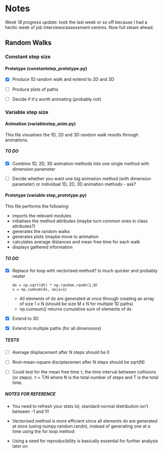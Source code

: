 # Notes
*Week 18 progress update:* took the last week or so off because I had a hectic week of job interviews/assessment centres. Now full steam ahead. 
## Random Walks
### Constant step size
#### Prototype (constantstep_prototype.py)
- [x] Produce 1D random walk and extend to 2D and 3D

- [ ] Produce plots of paths

- [ ] Decide if it's worth animating (probably not)

### Variable step size
#### Animation (variablestep_anim.py)
This file visualises the 1D, 2D and 3D random walk results through animations. 

##### TO DO
- [x] Combine 1D, 2D, 3D animation methods into one single method with dimension parameter

- [ ] Decide whether you want one big animation method (with dimension parameter) or individual 1D, 2D, 3D animation methods - ask?

#### Prototype (variable step_prototype.py)
This file performs the following:
- imports the relevant modules
- initialises the method attributes (maybe turn common ones in class attributes?)
- generates the random walks
- generates plots (maybe move to animation
- calculates average distances and mean free time for each walk
- displays gathered information

##### TO DO
- [x] Replace for loop with vectorised method? Is much quicker and probably neater
  ```
  dx = np.sqrt(dt) * np.random.randn(1,N)
  x = np.cumsum(ds, axis=1)
  ```
  - All elements of dx are generated at once through creating an array of size 1 x N (should be size M x N for multiple 1D paths)
  - np.cumsum() returns cumulative sum of elements of dx

- [x] Extend to 3D

- [x] Extend to multiple paths (for all dimensions)

##### TESTS
- [ ] Average displacement <d> after N steps should be 0

- [ ] Root-mean-square disciplacemen after N steps should be sqrt(N)

- [ ] Could test for the mean free time $\tau$, the time interval between collisions (or steps). $\tau$ = T/N where N is the total number of steps and T is the total time.

##### NOTES FOR REFERENCE
- You need to refresh your stats lol, standard normal distribution isn't between -1 and 1!!

- Vectorised method is more efficient since all elements dx are generated at once (using numpy.random.randn), instead of generating one at a time using the for loop method

- Using a seed for reproducibility is basically essential for further analysis later on

